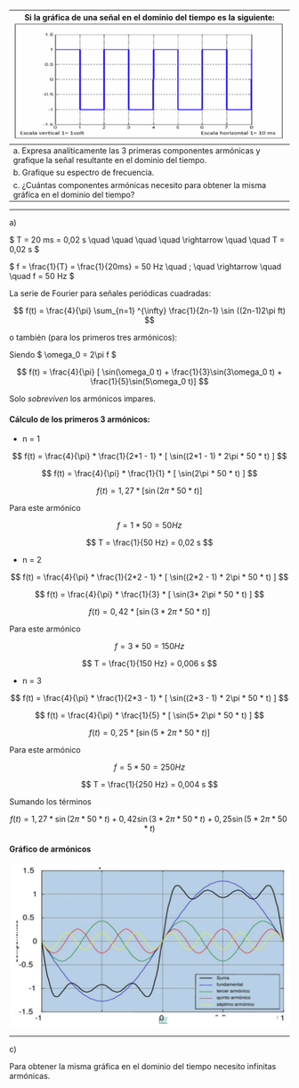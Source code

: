 | Si la gráfica de una señal en el dominio del tiempo es la siguiente: ![3-7](assets/3-7.png)                             |
| ----------------------------------------------------------------------------------------------------------------------- |
| a. Expresa analíticamente las 3 primeras componentes armónicas y grafique la señal resultante en el dominio del tiempo. |
| b. Grafique su espectro de frecuencia.                                                                                  |
| c. ¿Cuántas componentes armónicas necesito para obtener la misma gráfica en el dominio del tiempo?                      |

---

a)

$ T = 20 ms = 0,02 s \quad \quad \quad \quad \rightarrow \quad \quad T = 0,02 s $

$ f = \frac{1}{T} = \frac{1}{20ms} = 50 Hz \quad \; \quad \rightarrow \quad \quad f = 50 Hz $

La serie de Fourier para señales periódicas cuadradas:

$$
f(t) = \frac{4}{\pi} \sum_{n=1} ^{\infty} \frac{1}{2n-1} \sin ((2n-1)2\pi ft)
$$

o también (para los primeros tres armónicos):

Siendo $ \omega_0 = 2\pi f $

$$
f(t) = \frac{4}{\pi} [ \sin(\omega_0 t) + \frac{1}{3}\sin(3\omega_0 t) + \frac{1}{5}\sin(5\omega_0 t)]
$$

Solo _sobreviven_ los armónicos impares.

#### Cálculo de los primeros 3 armónicos:

- n = 1

$$
f(t) = \frac{4}{\pi} * \frac{1}{2*1 - 1} * [ \sin((2*1 - 1) * 2\pi * 50 * t) ]
$$

$$
f(t) = \frac{4}{\pi} * \frac{1}{1} * [ \sin(2\pi * 50 * t) ]
$$

$$
f(t) = 1,27 * [ \sin(2\pi * 50 * t) ]
$$

Para este armónico

$$
f = 1 * 50 = 50 Hz
$$

$$
T = \frac{1}{50 Hz} = 0,02 s
$$

- n = 2

$$
f(t) = \frac{4}{\pi} * \frac{1}{2*2 - 1} * [ \sin((2*2 - 1) * 2\pi * 50 * t) ]
$$

$$
f(t) = \frac{4}{\pi} * \frac{1}{3} * [ \sin(3* 2\pi * 50 * t) ]
$$

$$
f(t) = 0,42 * [ \sin(3* 2\pi * 50 * t) ]
$$

Para este armónico

$$
f = 3 * 50 = 150 Hz
$$

$$
T = \frac{1}{150 Hz} = 0,006 s
$$

- n = 3

$$
f(t) = \frac{4}{\pi} * \frac{1}{2*3 - 1} * [ \sin((2*3 - 1) * 2\pi * 50 * t) ]
$$

$$
f(t) = \frac{4}{\pi} * \frac{1}{5} * [ \sin(5* 2\pi * 50 * t) ]
$$

$$
f(t) = 0,25 * [ \sin(5* 2\pi * 50 * t) ]
$$

Para este armónico

$$
f = 5 * 50 = 250 Hz
$$

$$
T = \frac{1}{250 Hz} = 0,004 s
$$

Sumando los términos

$$
f(t) = 1,27 * \sin(2\pi * 50 * t) + 0,42\sin(3*2\pi * 50 * t) + 0,25\sin(5*2\pi * 50 * t)
$$

#### Gráfico de armónicos

![3-7 Gráfico de armónicas](assets/3-7-grafico-de-armonicas.png)

---

c)

Para obtener la misma gráfica en el dominio del tiempo necesito infinitas armónicas.
